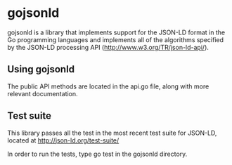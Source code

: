 # gojsonld

gojsonld is a library that implements support for the JSON-LD format in the Go programming languages and implements all of the algorithms specified by the JSON-LD processing API (http://www.w3.org/TR/json-ld-api/).

## Using gojsonld

The public API methods are located in the api.go file, along with more relevant documentation.

## Test suite

This library passes all the test in the most recent test suite for JSON-LD, located at http://json-ld.org/test-suite/

In order to run the tests, type go test in the gojsonld directory.
